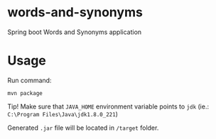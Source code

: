 # words-and-synonyms
Spring boot Words and Synonyms application

# Usage

Run command:

```
mvn package
````

Tip! Make sure that `JAVA_HOME` environment variable points to `jdk` (ie.: `C:\Program Files\Java\jdk1.8.0_221`)

Generated `.jar` file will be located in `/target` folder.
